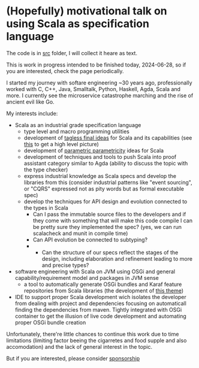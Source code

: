 # (Hopefully) motivational talk on using Scala as specification language

The code is in [src](https://github.com/p-pavel/scala-typelevel-motivational/tree/main/src) folder,
I will collect it heare as text.

This is work in progress intended to be finished today, 2024-06-28,
so if you are interested, check the page periodically.

I started my journey with softare engineering ~30 years ago,
professionally worked with C, C++, Java, Smalltalk, Python, Haskell, Agda, Scala
and more. I currently see the microservice catastrophe marching and the rise
of ancient evil like Go.

My interests include:

- Scala as an industrial grade specification language
  - type level and macro programming utilities
  - development of [tagless final ideas](https://duckduckgo.com/?q=tagless+final+interpreters&t=osx&ia=web) for
    Scala and its capabilities (see [this](https://github.com/p-pavel/osgi-scala-maven/tree/main/modelling) to get a high level picture)
  - development of [parametric parametricity](https://www2.cs.sfu.ca/CourseCentral/831/burton/Notes/July14/free.pdf) 
    ideas for Scala
  - development of techniques and tools to push Scala into proof assistant category
    similar to Agda (ability to discuss the topic with the type checker)
  - express industrial knowledge as Scala specs and develop the libraries from this
    (consider industrial patterns like "event sourcing", or "CQRS" expressed not as
    pity words but as formal executable spec)
  - develop the techniques for API design and evolution connected to the types in Scala
    - Can I pass the immutable source files to the developers and if they come with
      something that will make this code compile I can be pretty sure they
      implemented the spec? (yes, we can run scalacheck and munit in compile time)
    - Can API evolution be connected to subtyping?
    - - Can the structure of our specs reflect the stages of the design, including
        elaboration and refinement leading to more and precise types?
- software engineering with Scala on JVM using OSGi and general capability/requirement model and packages
  in JVM sense
  - a tool to automatically generate OSGi bundles and Karaf feature repositories
    from Scala libraries (the development of [this theme](https://github.com/p-pavel/osgi-scala))
- IDE to support proper Scala development wich isolates the developer from dealing with project and 
  dependencies focusing on automaticall finding the dependencies from maven. Tightly integrated with 
  OSGi container to get the illusion of live code development and automating proper OSGi bundle creation

Unfortunately, there're little chances to continue this work due to time limitations (limiting factor beeing the cigarretes and food supple and also accomodation) and the
lack of general interest in the topic.

But if you are interested, please consider [sponsorship](https://github.com/sponsors/p-pavel)